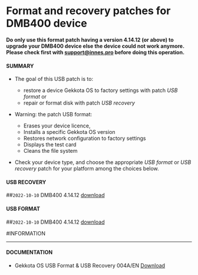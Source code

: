 # Format and recovery patches for DMB400 device

**Do only use this format patch having a version 4.14.12 (or above) to upgrade your DMB400 device else the device could not work anymore. Please check first with support@innes.pro before doing this operation.**

#### **SUMMARY**
- The goal of this USB patch is to:
	- restore a device Gekkota OS to factory settings with patch *USB format* or
	- repair or format disk with patch *USB recovery*
- Warning: the patch USB format:
	- Erases your device licence,
	- Installs a specific Gekkota OS version
	- Restores network configuration to factory settings
	- Displays the test card
	- Cleans the file system

- Check your device type, and choose the appropriate *USB format* or *USB recovery* patch for your platform among the choices below.

#### **USB RECOVERY**
##`2022-10-10` DMB400 4.14.12 [download](https://github.com/innes-labs/archives/downloads/patch-format-and-recovery/usb-recovery-DMB400-V4.14.12.zip)

#### **USB FORMAT**
##`2022-10-10` DMB400 4.14.12 [download](https://github.com/innes-labs/archives/downloads/patch-format-and-recovery/usb-format-DMB400-V4.14.12.zip)

#INFORMATION
***********************************************************************
#### **DOCUMENTATION**
- Gekkota OS USB Format & USB Recovery 004A/EN [Download](https://github.com/innes-labs/archives/downloads/patch-format-and-recovery/Gekkota-usb-format-or-usb-recovery-004A_en.pdf)
